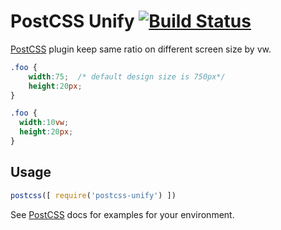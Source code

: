 # PostCSS Unify [![Build Status][ci-img]][ci]

[PostCSS] plugin keep same ratio on different screen size by vw.

[PostCSS]: https://github.com/postcss/postcss
[ci-img]:  https://travis-ci.org/comwang/postcss-unify.svg
[ci]:      https://travis-ci.org/comwang/postcss-unify

```css
.foo {
    width:75;  /* default design size is 750px*/
    height:20px;
}
```

```css
.foo {
  width:10vw;
  height:20px;
}
```

## Usage

```js
postcss([ require('postcss-unify') ])
```

See [PostCSS] docs for examples for your environment.
